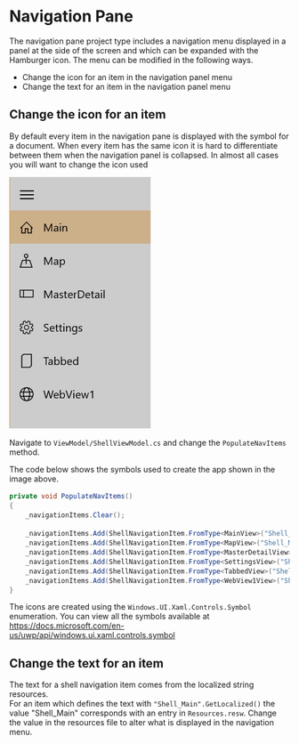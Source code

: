 # Navigation Pane

The navigation pane project type includes a navigation menu displayed in a panel at the side of the screen and which can be expanded with the Hamburger icon. The menu can be modified in the following ways.

* Change the icon for an item in the navigation panel menu
* Change the text for an item in the navigation panel menu

## Change the icon for an item

By default every item in the navigation pane is displayed with the symbol for a document.
When every item has the same icon it is hard to differentiate between them when the navigation panel is collapsed. In almost all cases you will want to change the icon used 

![](../resources/modifications/NavMenu_Different_Symbols.png)

Navigate to `ViewModel/ShellViewModel.cs` and change the `PopulateNavItems` method.

The code below shows the symbols used to create the app shown in the image above.

```csharp
private void PopulateNavItems()
{
    _navigationItems.Clear();

    _navigationItems.Add(ShellNavigationItem.FromType<MainView>("Shell_Main".GetLocalized(), Symbol.Home));
    _navigationItems.Add(ShellNavigationItem.FromType<MapView>("Shell_Map".GetLocalized(), Symbol.Map));
    _navigationItems.Add(ShellNavigationItem.FromType<MasterDetailView>("Shell_MasterDetail".GetLocalized(), Symbol.DockLeft));
    _navigationItems.Add(ShellNavigationItem.FromType<SettingsView>("Shell_Settings".GetLocalized(), Symbol.Setting));
    _navigationItems.Add(ShellNavigationItem.FromType<TabbedView>("Shell_Tabbed".GetLocalized(), Symbol.Document)); // This is still the default
    _navigationItems.Add(ShellNavigationItem.FromType<WebView1View>("Shell_WebView1".GetLocalized(), Symbol.Globe));
}
```

The icons are created using the `Windows.UI.Xaml.Controls.Symbol` enumeration. You can view all the symbols available at https://docs.microsoft.com/en-us/uwp/api/windows.ui.xaml.controls.symbol  

## Change the text for an item

The text for a shell navigation item comes from the localized string resources.  
For an item which defines the text with `"Shell_Main".GetLocalized()` the value "Shell_Main" corresponds with an entry in `Resources.resw`. Change the value in the resources file to alter what is displayed in the navigation menu.
